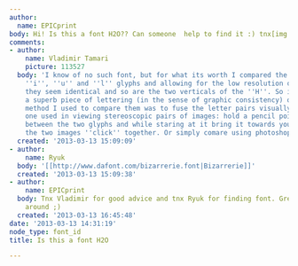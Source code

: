 ```yaml
---
author:
  name: EPICprint
body: Hi! Is this a font H2O?? Can someone  help to find it :) tnx[img:sites/default/files/old-images/h2o_3936.JPG]
comments:
- author:
    name: Vladimir Tamari
    picture: 113527
  body: 'I know of no such font, but for what its worth I compared the pairs of  ''a'',
    ''i'', ''u'' and ''l'' glyphs and allowing for the low resolution of the image,
    they seem identical and so are the two verticals of the ''H''. So it is either
    a superb piece of lettering (in the sense of graphic consistency) or its a font.  The
    method I used to compare them was to fuse the letter pairs visually using a ''cross-eye''  technique,
    one used in viewing stereoscopic pairs of images: hold a pencil point halfway
    between the two glyphs and while staring at it bring it towards your nose until
    the two images ''click'' together. Or simply comare using photoshop layers!'
  created: '2013-03-13 15:09:09'
- author:
    name: Ryuk
  body: '[[http://www.dafont.com/bizarrerie.font|Bizarrerie]]'
  created: '2013-03-13 15:09:38'
- author:
    name: EPICprint
  body: Tnx Vladimir for good advice and tnx Ryuk for finding font. Great people here
    around ;)
  created: '2013-03-13 16:45:48'
date: '2013-03-13 14:31:19'
node_type: font_id
title: Is this a font H2O

---
```

